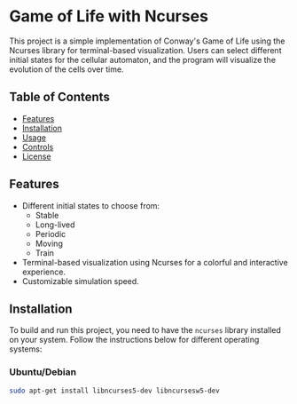 # Game of Life with Ncurses

This project is a simple implementation of Conway's Game of Life using the Ncurses library for terminal-based visualization. Users can select different initial states for the cellular automaton, and the program will visualize the evolution of the cells over time.

## Table of Contents

- [Features](#features)
- [Installation](#installation)
- [Usage](#usage)
- [Controls](#controls)
- [License](#license)

## Features

- Different initial states to choose from:
  - Stable
  - Long-lived
  - Periodic
  - Moving
  - Train
- Terminal-based visualization using Ncurses for a colorful and interactive experience.
- Customizable simulation speed.

## Installation

To build and run this project, you need to have the `ncurses` library installed on your system. Follow the instructions below for different operating systems:

### Ubuntu/Debian

```bash
sudo apt-get install libncurses5-dev libncursesw5-dev